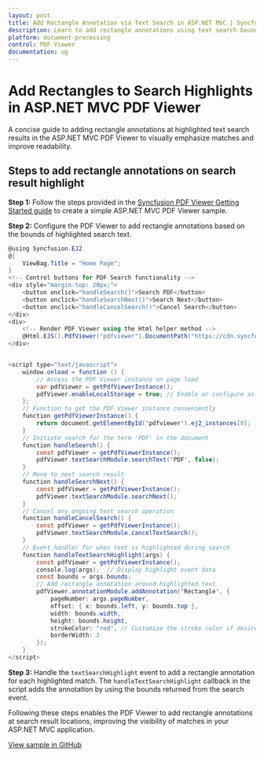 ```yaml
---
layout: post
title: Add Rectangle Annotation via Text Search in ASP.NET MVC | Syncfusion
description: Learn to add rectangle annotations using text search bounds in the Syncfusion ASP.NET MVC PDF Viewer component, including initialization and search controls.
platform: document-processing
control: PDF Viewer
documentation: ug
---
```


# Add Rectangles to Search Highlights in ASP.NET MVC PDF Viewer

A concise guide to adding rectangle annotations at highlighted text search results in the ASP.NET MVC PDF Viewer to visually emphasize matches and improve readability.

## Steps to add rectangle annotations on search result highlight

**Step 1:** Follow the steps provided in the [Syncfusion PDF Viewer Getting Started guide](https://help.syncfusion.com/document-processing/pdf/pdf-viewer/asp-net-mvc/getting-started) to create a simple ASP.NET MVC PDF Viewer sample.

**Step 2:** Configure the PDF Viewer to add rectangle annotations based on the bounds of highlighted search text.

```cs
@using Syncfusion.EJ2
@{
    ViewBag.Title = "Home Page";
}
<!-- Control buttons for PDF Search functionality -->
<div style="margin-top: 20px;">
    <button onclick="handleSearch()">Search PDF</button>
    <button onclick="handleSearchNext()">Search Next</button>
    <button onclick="handleCancelSearch()">Cancel Search</button>
</div>
<div>
    <!-- Render PDF Viewer using the Html helper method -->
    @Html.EJS().PdfViewer("pdfviewer").DocumentPath("https://cdn.syncfusion.com/content/pdf/pdf-succinctly.pdf").TextSearchHighlight("handleTextSearchHighlight").Render()
</div>


<script type="text/javascript">
    window.onload = function () {
        // Access the PDF Viewer instance on page load
        var pdfViewer = getPdfViewerInstance();
        pdfViewer.enableLocalStorage = true; // Enable or configure as needed
    };
    // Function to get the PDF Viewer instance conveniently
    function getPdfViewerInstance() {
        return document.getElementById('pdfviewer').ej2_instances[0];
    }
    // Initiate search for the term 'PDF' in the document
    function handleSearch() {
        const pdfViewer = getPdfViewerInstance();
        pdfViewer.textSearchModule.searchText('PDF', false);
    }
    // Move to next search result
    function handleSearchNext() {
        const pdfViewer = getPdfViewerInstance();
        pdfViewer.textSearchModule.searchNext();
    }
    // Cancel any ongoing text search operation
    function handleCancelSearch() {
        const pdfViewer = getPdfViewerInstance();
        pdfViewer.textSearchModule.cancelTextSearch();
    }
    // Event handler for when text is highlighted during search
    function handleTextSearchHighlight(args) {
        const pdfViewer = getPdfViewerInstance();
        console.log(args);  // Display highlight event data
        const bounds = args.bounds;
        // Add rectangle annotation around highlighted text
        pdfViewer.annotationModule.addAnnotation('Rectangle', {
            pageNumber: args.pageNumber,
            offset: { x: bounds.left, y: bounds.top },
            width: bounds.width,
            height: bounds.height,
            strokeColor: "red", // Customize the stroke color if desired
            borderWidth: 2
        });
    }
</script>
```

**Step 3:** Handle the `textSearchHighlight` event to add a rectangle annotation for each highlighted match. The `handleTextSearchHighlight` callback in the script adds the annotation by using the bounds returned from the search event.

Following these steps enables the PDF Viewer to add rectangle annotations at search result locations, improving the visibility of matches in your ASP.NET MVC application.

[View sample in GitHub](https://github.com/SyncfusionExamples/mvc-pdf-viewer-examples/tree/master/How%20to)
